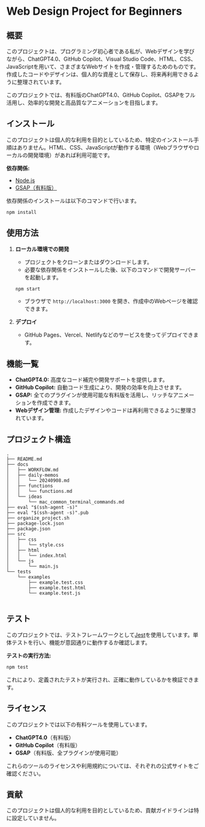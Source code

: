 # Web Design Project for Beginners

## 概要

このプロジェクトは、プログラミング初心者である私が、Webデザインを学びながら、ChatGPT4.0、GitHub Copilot、Visual Studio Code、HTML、CSS、JavaScriptを用いて、さまざまなWebサイトを作成・管理するためのものです。作成したコードやデザインは、個人的な資産として保存し、将来再利用できるように整理されています。

このプロジェクトでは、有料版のChatGPT4.0、GitHub Copilot、GSAPをフル活用し、効率的な開発と高品質なアニメーションを目指します。

## インストール

このプロジェクトは個人的な利用を目的としているため、特定のインストール手順はありません。HTML、CSS、JavaScriptが動作する環境（Webブラウザやローカルの開発環境）があれば利用可能です。

**依存関係:**

- [Node.js](https://nodejs.org/)
- [GSAP（有料版）](https://greensock.com/gsap/)

依存関係のインストールは以下のコマンドで行います。

```bash
npm install
```

## 使用方法

1. **ローカル環境での開発**
   - プロジェクトをクローンまたはダウンロードします。
   - 必要な依存関係をインストールした後、以下のコマンドで開発サーバーを起動します。
   
   ```bash
   npm start
   ```
   - ブラウザで `http://localhost:3000` を開き、作成中のWebページを確認できます。

2. **デプロイ**
   - GitHub Pages、Vercel、Netlifyなどのサービスを使ってデプロイできます。

## 機能一覧

- **ChatGPT4.0:** 高度なコード補完や開発サポートを提供します。
- **GitHub Copilot:** 自動コード生成により、開発の効率を向上させます。
- **GSAP:** 全てのプラグインが使用可能な有料版を活用し、リッチなアニメーションを作成できます。
- **Webデザイン管理:** 作成したデザインやコードは再利用できるように整理されています。

## プロジェクト構造

```
.
├── README.md
├── docs
│   ├── WORKFLOW.md
│   ├── daily-memos
│   │   └── 20240908.md
│   ├── functions
│   │   └── functions.md
│   └── ideas
│       └── mac_common_terminal_commands.md
├── eval "$(ssh-agent -s)"
├── eval "$(ssh-agent -s)".pub
├── organize_project.sh
├── package-lock.json
├── package.json
├── src
│   ├── css
│   │   └── style.css
│   ├── html
│   │   └── index.html
│   └── js
│       └── main.js
└── tests
    └── examples
        ├── example.test.css
        ├── example.test.html
        └── example.test.js
        
```

## テスト

このプロジェクトでは、テストフレームワークとして[Jest](https://jestjs.io/)を使用しています。単体テストを行い、機能が意図通りに動作するか確認します。

**テストの実行方法:**

```bash
npm test
```

これにより、定義されたテストが実行され、正確に動作しているかを検証できます。

## ライセンス

このプロジェクトでは以下の有料ツールを使用しています。

- **ChatGPT4.0**（有料版）
- **GitHub Copilot**（有料版）
- **GSAP**（有料版、全プラグインが使用可能）

これらのツールのライセンスや利用規約については、それぞれの公式サイトをご確認ください。

## 貢献

このプロジェクトは個人的な利用を目的としているため、貢献ガイドラインは特に設定していません。